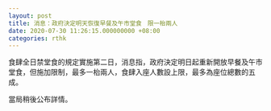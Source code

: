 ```yaml
---
layout: post
title: 消息：政府決定明天恢復早餐及午市堂食　限一枱兩人
date: 2020-07-30 11:26:15.000000000 +08:00
categories: rthk
---
```


食肆全日禁堂食的規定實施第二日，消息指，政府決定明日起重新開放早餐及午市堂食，但施加限制，最多一枱兩人，食肆入座人數設上限，最多為座位總數的五成。

當局稍後公布詳情。
